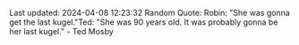Last updated: 2024-04-08 12:23:32
Random Quote: Robin: "She was gonna get the last kugel."Ted: "She was 90 years old. It was probably gonna be her last kugel." - Ted Mosby